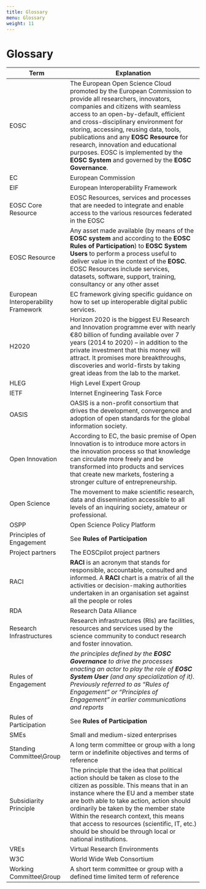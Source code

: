```yaml
---
title: Glossary
menu: Glossary
weight: 11
---
```


Glossary
========

| **Term**                            | **Explanation**                                                                                                                                                                                                                                                                                                                                                                                                                                        |
|-------------------------------------|--------------------------------------------------------------------------------------------------------------------------------------------------------------------------------------------------------------------------------------------------------------------------------------------------------------------------------------------------------------------------------------------------------------------------------------------------------|
| EOSC                                | The European Open Science Cloud promoted by the European Commission to provide all researchers, innovators, companies and citizens with seamless access to an open-by-default, efficient and cross-disciplinary environment for storing, accessing, reusing data, tools, publications and any **EOSC Resource** for research, innovation and educational purposes. EOSC is implemented by the **EOSC System** and governed by the **EOSC Governance**. |
| EC                                  | European Commission                                                                                                                                                                                                                                                                                                                                                                                                                                    |
| EIF                                 | European Interoperability Framework                                                                                                                                                                                                                                                                                                                                                                                                                    |
| EOSC Core Resource                  | EOSC Resources, services and processes that are needed to integrate and enable access to the various resources federated in the EOSC                                                                                                                                                                                                                                                                                                                   |
| EOSC Resource                       | Any asset made available (by means of the **EOSC system** and according to the **EOSC Rules of Participation**) to **EOSC System Users** to perform a process useful to deliver value in the context of the **EOSC**. EOSC Resources include services, datasets, software, support, training, consultancy or any other asset                                                                                                                           |
| European Interoperability Framework | EC framework giving specific guidance on how to set up interoperable digital public services.                                                                                                                                                                                                                                                                                                                                                          |
| H2020                               | Horizon 2020 is the biggest EU Research and Innovation programme ever with nearly €80 billion of funding available over 7 years (2014 to 2020) – in addition to the private investment that this money will attract. It promises more breakthroughs, discoveries and world-firsts by taking great ideas from the lab to the market.                                                                                                                    |
| HLEG                                | High Level Expert Group                                                                                                                                                                                                                                                                                                                                                                                                                                |
| IETF                                | Internet Engineering Task Force                                                                                                                                                                                                                                                                                                                                                                                                                        |
| OASIS                               | OASIS is a non-profit consortium that drives the development, convergence and adoption of open standards for the global information society.                                                                                                                                                                                                                                                                                                           |
| Open Innovation                     | According to EC, the basic premise of Open Innovation is to introduce more actors in the innovation process so that knowledge can circulate more freely and be transformed into products and services that create new markets, fostering a stronger culture of entrepreneurship.                                                                                                                                                                       |
| Open Science                        | The movement to make scientific research, data and dissemination accessible to all levels of an inquiring society, amateur or professional.                                                                                                                                                                                                                                                                                                            |
| OSPP                                | Open Science Policy Platform                                                                                                                                                                                                                                                                                                                                                                                                                           |
| Principles of Engagement            | See **Rules of Participation**                                                                                                                                                                                                                                                                                                                                                                                                                         |
| Project partners                    | The EOSCpilot project partners                                                                                                                                                                                                                                                                                                                                                                                                                         |
| RACI                                | **RACI** is an acronym that stands for responsible, accountable, consulted and informed. A **RACI** chart is a matrix of all the activities or decision-making authorities undertaken in an organisation set against all the people or roles                                                                                                                                                                                                           |
| RDA                                 | Research Data Alliance                                                                                                                                                                                                                                                                                                                                                                                                                                 |
| Research Infrastructures            | Research infrastructures (RIs) are facilities, resources and services used by the science community to conduct research and foster innovation.                                                                                                                                                                                                                                                                                                         |
| Rules of Engagement                 | *the principles defined by the **EOSC Governance** to drive the processes enacting an actor to play the role of **EOSC System User** (and any specialization of it). Previously referred to as “Rules of Engagement” or “Principles of Engagement” in earlier communications and reports*                                                                                                                                                              |
| Rules of Participation              | See **Rules of Participation**                                                                                                                                                                                                                                                                                                                                                                                                                         |
| SMEs                                | Small and medium-sized enterprises                                                                                                                                                                                                                                                                                                                                                                                                                     |
| Standing Committee\\Group           | A long term committee or group with a long term or indefinite objectives and terms of reference                                                                                                                                                                                                                                                                                                                                                        |
| Subsidiarity Principle              | The principle that the idea that political action should be taken as close to the citizen as possible. This means that in an instance where the EU and a member state are both able to take action, action should ordinarily be taken by the member state Within the research context, this means that access to resources (scientific, IT, etc.) should be should be through local or national institutions.                                          |
| VREs                                | Virtual Research Environments                                                                                                                                                                                                                                                                                                                                                                                                                          |
| W3C                                 | World Wide Web Consortium                                                                                                                                                                                                                                                                                                                                                                                                                              |
| Working Committee\\Group            | A short term committee or group with a defined time limited term of reference                                                                                                                                                                                                                                                                                                                                                                          |


